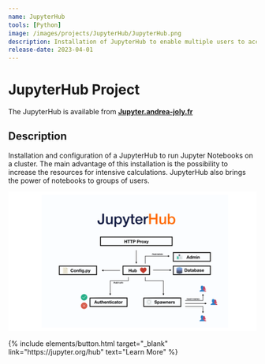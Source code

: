 ```yaml
---
name: JupyterHub
tools: [Python]
image: /images/projects/JupyterHub/JupyterHub.png
description: Installation of JupyterHub to enable multiple users to access Jupyter notebooks through a web browser.
release-date: 2023-04-01
---
```


# JupyterHub Project

The JupyterHub is available from <a href="https://jupyter.andrea-joly.fr"> **Jupyter.andrea-joly.fr** </a>

## Description
Installation and configuration of a JupyterHub to run Jupyter Notebooks on a cluster. The main advantage of this installation is the possibility to increase the resources for intensive calculations. JupyterHub also brings the power of notebooks to groups of users.

![image](/images/projects/JupyterHub/architecture.png)

<p class="text-center">
{% include elements/button.html target="_blank" link="https://jupyter.org/hub" text="Learn More" %}
</p>
